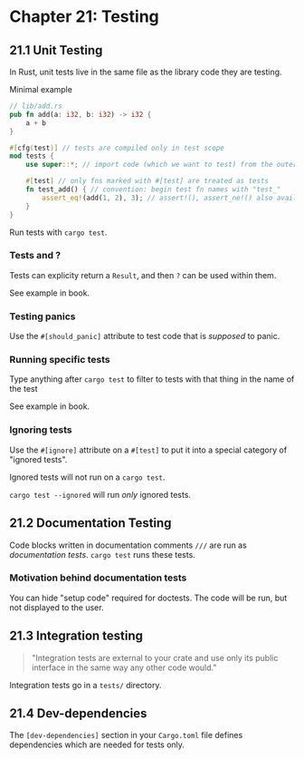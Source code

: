 # Chapter 21: Testing

## 21.1 Unit Testing

In Rust, unit tests live in the same file as the library code they are testing.

Minimal example

```rs
// lib/add.rs
pub fn add(a: i32, b: i32) -> i32 {
    a + b
}

#[cfg(test)] // tests are compiled only in test scope
mod tests {
    use super::*; // import code (which we want to test) from the outer scope

    #[test] // only fns marked with #[test] are treated as tests
    fn test_add() { // convention: begin test fn names with "test_"
        assert_eq!(add(1, 2), 3); // assert!(), assert_ne!() also available
    }
}
```

Run tests with `cargo test`.

### Tests and ?

Tests can explicity return a `Result`, and then `?` can be used within them.

See example in book.

### Testing panics

Use the `#[should_panic]` attribute to test code that is _supposed_ to panic.

### Running specific tests

Type anything after `cargo test` to filter to tests with that thing in the name of the test

See example in book.

### Ignoring tests

Use the `#[ignore]` attribute on a `#[test]` to put it into a special category of "ignored tests".

Ignored tests will not run on a `cargo test`.

`cargo test --ignored` will run _only_ ignored tests.

## 21.2 Documentation Testing

Code blocks written in documentation comments `///` are run as _documentation tests_. `cargo test` runs these tests.

### Motivation behind documentation tests

You can hide "setup code" required for doctests. The code will be run, but not displayed to the user.

## 21.3 Integration testing

> "Integration tests are external to your crate and use only its public interface in the same way any other code would."

Integration tests go in a `tests/` directory.

## 21.4 Dev-dependencies

The `[dev-dependencies]` section in your `Cargo.toml` file defines dependencies which are needed for tests only.